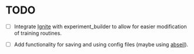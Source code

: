 # TODO

- [ ] Integrate [Ignite](https://github.com/pytorch/ignite) with experiment_builder to allow for easier modification of training routines.
- [ ] Add functionality for saving and using config files (maybe using [abseil](https://github.com/abseil/abseil-py)).

